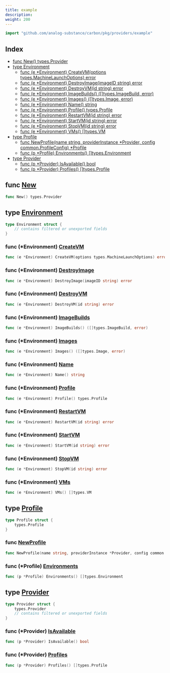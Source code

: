 ```yaml
---
title: example
description: 
weight: 200
---
```



```go
import "github.com/analog-substance/carbon/pkg/providers/example"
```

## Index

- [func New\(\) types.Provider](<#New>)
- [type Environment](<#Environment>)
  - [func \(e \*Environment\) CreateVM\(options types.MachineLaunchOptions\) error](<#Environment.CreateVM>)
  - [func \(e \*Environment\) DestroyImage\(imageID string\) error](<#Environment.DestroyImage>)
  - [func \(e \*Environment\) DestroyVM\(id string\) error](<#Environment.DestroyVM>)
  - [func \(e \*Environment\) ImageBuilds\(\) \(\[\]types.ImageBuild, error\)](<#Environment.ImageBuilds>)
  - [func \(e \*Environment\) Images\(\) \(\[\]types.Image, error\)](<#Environment.Images>)
  - [func \(e \*Environment\) Name\(\) string](<#Environment.Name>)
  - [func \(e \*Environment\) Profile\(\) types.Profile](<#Environment.Profile>)
  - [func \(e \*Environment\) RestartVM\(id string\) error](<#Environment.RestartVM>)
  - [func \(e \*Environment\) StartVM\(id string\) error](<#Environment.StartVM>)
  - [func \(e \*Environment\) StopVM\(id string\) error](<#Environment.StopVM>)
  - [func \(e \*Environment\) VMs\(\) \[\]types.VM](<#Environment.VMs>)
- [type Profile](<#Profile>)
  - [func NewProfile\(name string, providerInstance \*Provider, config common.ProfileConfig\) \*Profile](<#NewProfile>)
  - [func \(p \*Profile\) Environments\(\) \[\]types.Environment](<#Profile.Environments>)
- [type Provider](<#Provider>)
  - [func \(p \*Provider\) IsAvailable\(\) bool](<#Provider.IsAvailable>)
  - [func \(p \*Provider\) Profiles\(\) \[\]types.Profile](<#Provider.Profiles>)


<a name="New"></a>
## func [New](<https://github.com/analog-substance/carbon/blob/main/pkg/providers/example/provider.go#L18>)

```go
func New() types.Provider
```



<a name="Environment"></a>
## type [Environment](<https://github.com/analog-substance/carbon/blob/main/pkg/providers/example/environment.go#L11-L14>)



```go
type Environment struct {
    // contains filtered or unexported fields
}
```

<a name="Environment.CreateVM"></a>
### func \(\*Environment\) [CreateVM](<https://github.com/analog-substance/carbon/blob/main/pkg/providers/example/environment.go#L66>)

```go
func (e *Environment) CreateVM(options types.MachineLaunchOptions) error
```



<a name="Environment.DestroyImage"></a>
### func \(\*Environment\) [DestroyImage](<https://github.com/analog-substance/carbon/blob/main/pkg/providers/example/environment.go#L62>)

```go
func (e *Environment) DestroyImage(imageID string) error
```



<a name="Environment.DestroyVM"></a>
### func \(\*Environment\) [DestroyVM](<https://github.com/analog-substance/carbon/blob/main/pkg/providers/example/environment.go#L58>)

```go
func (e *Environment) DestroyVM(id string) error
```



<a name="Environment.ImageBuilds"></a>
### func \(\*Environment\) [ImageBuilds](<https://github.com/analog-substance/carbon/blob/main/pkg/providers/example/environment.go#L70>)

```go
func (e *Environment) ImageBuilds() ([]types.ImageBuild, error)
```



<a name="Environment.Images"></a>
### func \(\*Environment\) [Images](<https://github.com/analog-substance/carbon/blob/main/pkg/providers/example/environment.go#L74>)

```go
func (e *Environment) Images() ([]types.Image, error)
```



<a name="Environment.Name"></a>
### func \(\*Environment\) [Name](<https://github.com/analog-substance/carbon/blob/main/pkg/providers/example/environment.go#L16>)

```go
func (e *Environment) Name() string
```



<a name="Environment.Profile"></a>
### func \(\*Environment\) [Profile](<https://github.com/analog-substance/carbon/blob/main/pkg/providers/example/environment.go#L20>)

```go
func (e *Environment) Profile() types.Profile
```



<a name="Environment.RestartVM"></a>
### func \(\*Environment\) [RestartVM](<https://github.com/analog-substance/carbon/blob/main/pkg/providers/example/environment.go#L54>)

```go
func (e *Environment) RestartVM(id string) error
```



<a name="Environment.StartVM"></a>
### func \(\*Environment\) [StartVM](<https://github.com/analog-substance/carbon/blob/main/pkg/providers/example/environment.go#L46>)

```go
func (e *Environment) StartVM(id string) error
```



<a name="Environment.StopVM"></a>
### func \(\*Environment\) [StopVM](<https://github.com/analog-substance/carbon/blob/main/pkg/providers/example/environment.go#L50>)

```go
func (e *Environment) StopVM(id string) error
```



<a name="Environment.VMs"></a>
### func \(\*Environment\) [VMs](<https://github.com/analog-substance/carbon/blob/main/pkg/providers/example/environment.go#L24>)

```go
func (e *Environment) VMs() []types.VM
```



<a name="Profile"></a>
## type [Profile](<https://github.com/analog-substance/carbon/blob/main/pkg/providers/example/profile.go#L9-L11>)



```go
type Profile struct {
    types.Profile
}
```

<a name="NewProfile"></a>
### func [NewProfile](<https://github.com/analog-substance/carbon/blob/main/pkg/providers/example/profile.go#L13>)

```go
func NewProfile(name string, providerInstance *Provider, config common.ProfileConfig) *Profile
```



<a name="Profile.Environments"></a>
### func \(\*Profile\) [Environments](<https://github.com/analog-substance/carbon/blob/main/pkg/providers/example/profile.go#L19>)

```go
func (p *Profile) Environments() []types.Environment
```



<a name="Provider"></a>
## type [Provider](<https://github.com/analog-substance/carbon/blob/main/pkg/providers/example/provider.go#L12-L16>)



```go
type Provider struct {
    types.Provider
    // contains filtered or unexported fields
}
```

<a name="Provider.IsAvailable"></a>
### func \(\*Provider\) [IsAvailable](<https://github.com/analog-substance/carbon/blob/main/pkg/providers/example/provider.go#L24>)

```go
func (p *Provider) IsAvailable() bool
```



<a name="Provider.Profiles"></a>
### func \(\*Provider\) [Profiles](<https://github.com/analog-substance/carbon/blob/main/pkg/providers/example/provider.go#L28>)

```go
func (p *Provider) Profiles() []types.Profile
```



